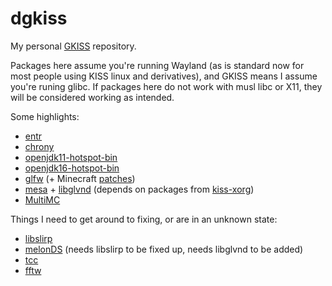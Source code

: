 # dgkiss

My personal [GKISS](https://github.com/gkisslinux/grepo) repository.

Packages here assume you're running Wayland (as is standard now for most people using KISS linux and derivatives),
and GKISS means I assume you're runing glibc. If packages here do not work with musl libc or X11, they will be
considered working as intended.

Some highlights:

- [entr](https://eradman.com/entrproject/)
- [chrony](https://chrony.tuxfamily.org/)
- [openjdk11-hotspot-bin](https://adoptium.net/?variant=openjdk11&jvmVariant=hotspot)
- [openjdk16-hotspot-bin](https://adoptium.net/?variant=openjdk16&jvmVariant=hotspot)
- [glfw](https://www.glfw.org/) (+ Minecraft [patches](https://github.com/Admicos/minecraft-wayland))
- [mesa](https://gitlab.freedesktop.org/mesa/mesa) + [libglvnd](https://github.com/NVIDIA/libglvnd) (depends on packages from [kiss-xorg](https://github.com/ehawkvu/kiss-xorg))
- [MultiMC](https://multimc.org/)

Things I need to get around to fixing, or are in an unknown state:

- [libslirp](https://gitlab.freedesktop.org/slirp/libslirp)
- [melonDS](http://melonds.kuribo64.net/) (needs libslirp to be fixed up, needs libglvnd to be added)
- [tcc](https://bellard.org/tcc/)
- [fftw](https://www.fftw.org/)
